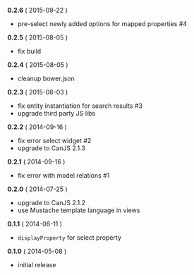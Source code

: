 __0.2.6__ ( 2015-09-22 )

- pre-select newly added options for mapped properties #4

__0.2.5__ ( 2015-08-05 )

- fix build

__0.2.4__ ( 2015-08-05 )

- cleanup bower.json

__0.2.3__ ( 2015-08-03 )

- fix entity instantiation for search results #3
- upgrade third party JS libs

__0.2.2__ ( 2014-09-16 )

- fix error select widget #2
- upgrade to CanJS 2.1.3 

__0.2.1__ ( 2014-09-16 )

- fix error with model relations #1

__0.2.0__ ( 2014-07-25 )

- upgrade to CanJS 2.1.2
- use Mustache template language in views

__0.1.1__ ( 2014-06-11 )

- `displayProperty` for select property

__0.1.0__ ( 2014-05-08 )

- initial release
